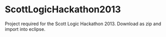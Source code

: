 ScottLogicHackathon2013
=======================
Project required for the Scott Logic Hackathon 2013. Download as zip and import into eclipse.
